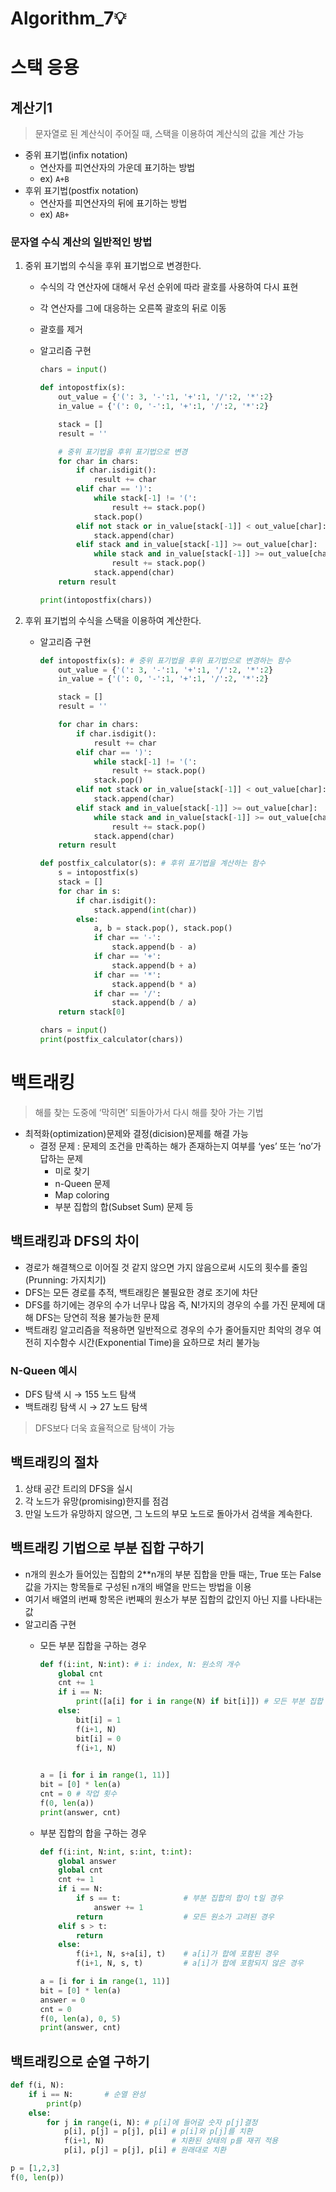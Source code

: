 # Algorithm_7💡
# 스택 응용

## 계산기1

> 문자열로 된 계산식이 주어질 때, 스택을 이용하여 계산식의 값을 계산 가능
> 

- 중위 표기법(infix notation)
    - 연산자를 피연산자의 가운데 표기하는 방법
    - ex) `A+B`
- 후위 표기법(postfix notation)
    - 연산자를 피연산자의 뒤에 표기하는 방법
    - ex) `AB+`

### 문자열 수식 계산의 일반적인 방법

1. 중위 표기법의 수식을 후위 표기법으로 변경한다.
    - 수식의 각 연산자에 대해서 우선 순위에 따라 괄호를 사용하여 다시 표현
    - 각 연산자를 그에 대응하는 오른쪽 괄호의 뒤로 이동
    - 괄호를 제거
    - 알고리즘 구현
        
        ```python
        chars = input()
        
        def intopostfix(s):
            out_value = {'(': 3, '-':1, '+':1, '/':2, '*':2}
            in_value = {'(': 0, '-':1, '+':1, '/':2, '*':2}
        
            stack = []
            result = ''
        
            # 중위 표기법을 후위 표기법으로 변경
            for char in chars:
                if char.isdigit():
                    result += char
                elif char == ')':
                    while stack[-1] != '(':
                        result += stack.pop()
                    stack.pop()
                elif not stack or in_value[stack[-1]] < out_value[char]:
                    stack.append(char)
                elif stack and in_value[stack[-1]] >= out_value[char]:
                    while stack and in_value[stack[-1]] >= out_value[char]:
                        result += stack.pop()
                    stack.append(char)
            return result
        
        print(intopostfix(chars))
        ```
        
2. 후위 표기법의 수식을 스택을 이용하여 계산한다.
    - 알고리즘 구현
        
        ```python
        def intopostfix(s): # 중위 표기법을 후위 표기법으로 변경하는 함수
            out_value = {'(': 3, '-':1, '+':1, '/':2, '*':2}
            in_value = {'(': 0, '-':1, '+':1, '/':2, '*':2}
        
            stack = []
            result = ''
        
            for char in chars:
                if char.isdigit():
                    result += char
                elif char == ')':
                    while stack[-1] != '(':
                        result += stack.pop()
                    stack.pop()
                elif not stack or in_value[stack[-1]] < out_value[char]:
                    stack.append(char)
                elif stack and in_value[stack[-1]] >= out_value[char]:
                    while stack and in_value[stack[-1]] >= out_value[char]:
                        result += stack.pop()
                    stack.append(char)
            return result
        
        def postfix_calculator(s): # 후위 표기법을 계산하는 함수
            s = intopostfix(s)
            stack = []
            for char in s:
                if char.isdigit():
                    stack.append(int(char))
                else:
                    a, b = stack.pop(), stack.pop()
                    if char == '-':
                        stack.append(b - a)
                    if char == '+':
                        stack.append(b + a)
                    if char == '*':
                        stack.append(b * a)
                    if char == '/':
                        stack.append(b / a)
            return stack[0]
        
        chars = input()
        print(postfix_calculator(chars))
        ```
        

# 백트래킹

> 해를 찾는 도중에 ‘막히면’ 되돌아가서 다시 해를 찾아 가는 기법
> 
- 최적화(optimization)문제와 결정(dicision)문제를 해결 가능
    - 결정 문제 : 문제의 조건을 만족하는 해가 존재하는지 여부를 ‘yes’ 또는 ‘no’가 답하는 문제
        - 미로 찾기
        - n-Queen 문제
        - Map coloring
        - 부분 집합의 합(Subset Sum) 문제 등

## 백트래킹과 DFS의 차이

- 경로가 해결책으로 이어질 것 같지 않으면 가지 않음으로써 시도의 횟수를 줄임(Prunning: 가지치기)
- DFS는 모든 경로를 추적, 백트래킹은 불필요한 경로 조기에 차단
- DFS를 하기에는 경우의 수가 너무나 많음 즉, N!가지의 경우의 수를 가진 문제에 대해 DFS는 당연히 적용 불가능한 문제
- 백트래킹 알고리즘을 적용하면 일반적으로 경우의 수가 줄어들지만 최악의 경우 여전히 지수함수 시간(Exponential Time)을 요하므로 처리 불가능

### N-Queen 예시

- DFS 탐색 시 → 155 노드 탐색
- 백트래킹 탐색 시 → 27 노드 탐색

> DFS보다 더욱 효율적으로 탐색이 가능
> 

## 백트래킹의 절차

1. 상태 공간 트리의 DFS을 실시
2. 각 노드가 유망(promising)한지를 점검
3. 만일 노드가 유망하지 않으면, 그 노드의 부모 노드로 돌아가서 검색을 계속한다.

## 백트래킹 기법으로 부분 집합 구하기

- n개의 원소가 들어있는 집합의 2**n개의 부분 집합을 만들 때는, True 또는 False 값을 가지는 항목들로 구성된 n개의 배열을 만드는 방법을 이용
- 여기서 배열의 i번째 항목은 i번째의 원소가 부분 집합의 값인지 아닌 지를 나타내는 값
- 알고리즘 구현
    - 모든 부분 집합을 구하는 경우
        
        ```python
        def f(i:int, N:int): # i: index, N: 원소의 개수
            global cnt
            cnt += 1
            if i == N:              
                print([a[i] for i in range(N) if bit[i]]) # 모든 부분 집합 출력
            else:
                bit[i] = 1
                f(i+1, N)
                bit[i] = 0
                f(i+1, N)
            
        
        a = [i for i in range(1, 11)]
        bit = [0] * len(a)
        cnt = 0 # 작업 횟수
        f(0, len(a))
        print(answer, cnt)
        ```
        
    - 부분 집합의 합을 구하는 경우
        
        ```python
        def f(i:int, N:int, s:int, t:int):
            global answer
            global cnt
            cnt += 1
            if i == N:
                if s == t:              # 부분 집합의 합이 t일 경우
                    answer += 1
                return                  # 모든 원소가 고려된 경우
            elif s > t:
                return 
            else:                   
                f(i+1, N, s+a[i], t)    # a[i]가 합에 포함된 경우
                f(i+1, N, s, t)         # a[i]가 합에 포함되지 않은 경우
        
        a = [i for i in range(1, 11)]
        bit = [0] * len(a)
        answer = 0
        cnt = 0
        f(0, len(a), 0, 5)
        print(answer, cnt)
        ```
        

## 백트래킹으로 순열 구하기

```python
def f(i, N):
    if i == N:       # 순열 완성
        print(p)
    else:
        for j in range(i, N): # p[i]에 들어갈 숫자 p[j]결정
            p[i], p[j] = p[j], p[i] # p[i]와 p[j]를 치환
            f(i+1, N)               # 치환된 상태의 p를 재귀 적용
            p[i], p[j] = p[j], p[i] # 원래대로 치환

p = [1,2,3]
f(0, len(p))
```